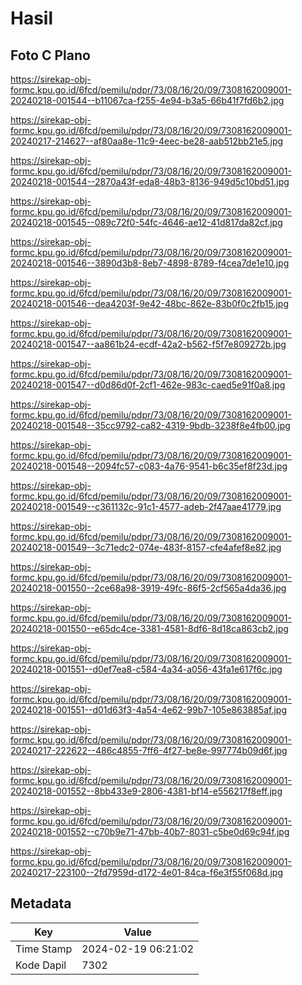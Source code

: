 # Hasil

## Foto C Plano

https://sirekap-obj-formc.kpu.go.id/6fcd/pemilu/pdpr/73/08/16/20/09/7308162009001-20240218-001544--b11067ca-f255-4e94-b3a5-66b41f7fd6b2.jpg

https://sirekap-obj-formc.kpu.go.id/6fcd/pemilu/pdpr/73/08/16/20/09/7308162009001-20240217-214627--af80aa8e-11c9-4eec-be28-aab512bb21e5.jpg

https://sirekap-obj-formc.kpu.go.id/6fcd/pemilu/pdpr/73/08/16/20/09/7308162009001-20240218-001544--2870a43f-eda8-48b3-8136-949d5c10bd51.jpg

https://sirekap-obj-formc.kpu.go.id/6fcd/pemilu/pdpr/73/08/16/20/09/7308162009001-20240218-001545--089c72f0-54fc-4646-ae12-41d817da82cf.jpg

https://sirekap-obj-formc.kpu.go.id/6fcd/pemilu/pdpr/73/08/16/20/09/7308162009001-20240218-001546--3890d3b8-8eb7-4898-8789-f4cea7de1e10.jpg

https://sirekap-obj-formc.kpu.go.id/6fcd/pemilu/pdpr/73/08/16/20/09/7308162009001-20240218-001546--dea4203f-9e42-48bc-862e-83b0f0c2fb15.jpg

https://sirekap-obj-formc.kpu.go.id/6fcd/pemilu/pdpr/73/08/16/20/09/7308162009001-20240218-001547--aa861b24-ecdf-42a2-b562-f5f7e809272b.jpg

https://sirekap-obj-formc.kpu.go.id/6fcd/pemilu/pdpr/73/08/16/20/09/7308162009001-20240218-001547--d0d86d0f-2cf1-462e-983c-caed5e91f0a8.jpg

https://sirekap-obj-formc.kpu.go.id/6fcd/pemilu/pdpr/73/08/16/20/09/7308162009001-20240218-001548--35cc9792-ca82-4319-9bdb-3238f8e4fb00.jpg

https://sirekap-obj-formc.kpu.go.id/6fcd/pemilu/pdpr/73/08/16/20/09/7308162009001-20240218-001548--2094fc57-c083-4a76-9541-b6c35ef8f23d.jpg

https://sirekap-obj-formc.kpu.go.id/6fcd/pemilu/pdpr/73/08/16/20/09/7308162009001-20240218-001549--c361132c-91c1-4577-adeb-2f47aae41779.jpg

https://sirekap-obj-formc.kpu.go.id/6fcd/pemilu/pdpr/73/08/16/20/09/7308162009001-20240218-001549--3c71edc2-074e-483f-8157-cfe4afef8e82.jpg

https://sirekap-obj-formc.kpu.go.id/6fcd/pemilu/pdpr/73/08/16/20/09/7308162009001-20240218-001550--2ce68a98-3919-49fc-86f5-2cf565a4da36.jpg

https://sirekap-obj-formc.kpu.go.id/6fcd/pemilu/pdpr/73/08/16/20/09/7308162009001-20240218-001550--e65dc4ce-3381-4581-8df6-8d18ca863cb2.jpg

https://sirekap-obj-formc.kpu.go.id/6fcd/pemilu/pdpr/73/08/16/20/09/7308162009001-20240218-001551--d0ef7ea8-c584-4a34-a056-43fa1e617f6c.jpg

https://sirekap-obj-formc.kpu.go.id/6fcd/pemilu/pdpr/73/08/16/20/09/7308162009001-20240218-001551--d01d63f3-4a54-4e62-99b7-105e863885af.jpg

https://sirekap-obj-formc.kpu.go.id/6fcd/pemilu/pdpr/73/08/16/20/09/7308162009001-20240217-222622--486c4855-7ff6-4f27-be8e-997774b09d6f.jpg

https://sirekap-obj-formc.kpu.go.id/6fcd/pemilu/pdpr/73/08/16/20/09/7308162009001-20240218-001552--8bb433e9-2806-4381-bf14-e556217f8eff.jpg

https://sirekap-obj-formc.kpu.go.id/6fcd/pemilu/pdpr/73/08/16/20/09/7308162009001-20240218-001552--c70b9e71-47bb-40b7-8031-c5be0d69c94f.jpg

https://sirekap-obj-formc.kpu.go.id/6fcd/pemilu/pdpr/73/08/16/20/09/7308162009001-20240217-223100--2fd7959d-d172-4e01-84ca-f6e3f55f068d.jpg


## Metadata

| Key        | Value               |
| ---------- | ------------------- |
| Time Stamp | 2024-02-19 06:21:02 |
| Kode Dapil | 7302                |



